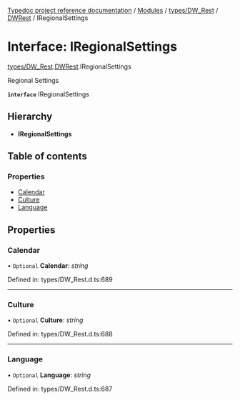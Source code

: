 [Typedoc project reference documentation](../README.md) / [Modules](../modules.md) / [types/DW_Rest](../modules/types_dw_rest.md) / [DWRest](../modules/types_dw_rest.dwrest.md) / IRegionalSettings

# Interface: IRegionalSettings

[types/DW_Rest](../modules/types_dw_rest.md).[DWRest](../modules/types_dw_rest.dwrest.md).IRegionalSettings

Regional Settings

**`interface`** IRegionalSettings

## Hierarchy

* **IRegionalSettings**

## Table of contents

### Properties

- [Calendar](types_dw_rest.dwrest.iregionalsettings.md#calendar)
- [Culture](types_dw_rest.dwrest.iregionalsettings.md#culture)
- [Language](types_dw_rest.dwrest.iregionalsettings.md#language)

## Properties

### Calendar

• `Optional` **Calendar**: *string*

Defined in: types/DW_Rest.d.ts:689

___

### Culture

• `Optional` **Culture**: *string*

Defined in: types/DW_Rest.d.ts:688

___

### Language

• `Optional` **Language**: *string*

Defined in: types/DW_Rest.d.ts:687
